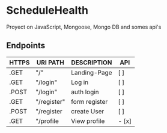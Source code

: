 # ScheduleHealth
Proyect on JavaScript, Mongoose, Mongo DB and somes api's


## Endpoints

| HTTPS | URI PATH | DESCRIPTION | API |
|-------|------|-------------|-----|
| .GET | "/" | Landing-Page | [ ] |
| .GET | "/login" | Log in | [ ] |
| .POST | "/login" | auth login | [ ] |
| .GET | "/register" | form register | [ ] |
| .POST | "/register | create User | [ ] |
| .GET | "/profile | View profile | - [x] |